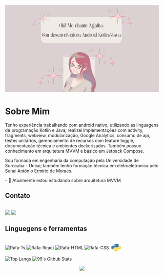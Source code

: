 # <img src="https://github.com/agathaappb/agathaappb/blob/main/img/welcome_img.png?raw=true"> 

# Sobre Mim
<p> Tenho experiência trabalhando com android nativo, utilizando as linguagens de programação Kotlin e Java; realizei implementações com activity, fragments, webview, modularização, Google Analytics, consumo de api, testes unitários, gerenciamento de recursos com feature toggle, documentação técnica e ambientes dockerizados. Também possuo conhecimento em arquitetura MVVM e básico em Jetpack Compose.
</p>

<p> Sou formada em engenharia da computação pela Universidade de Sorocaba - Uniso; também tenho formação técnica em eletroeletronica pelo Senai Antônio Ermírio de Moraes.</p>
<p>- 🌱 Atualmente estou estudando sobre arquitetura MVVM </p>


## Contato
<div style="display: inline_block"><br>
<a href="https://www.linkedin.com/in/agatha-alana/" target="_blank"><img src="https://img.shields.io/badge/-LinkedIn-%230077B5?style=for-the-badge&logo=linkedin&logoColor=white" target="_blank"></a>
<a href = "mailto:agatha.alana@hotmail.com"><img src="https://img.shields.io/badge/Email-D14836?style=for-the-badge&logo=gmail&logoColor=white target="_blank"></a>
</div>

## Linguegens e ferramentas
<div style="display: inline_block"><br>
  <img align="center" alt="Rafa-Ts" height="30" width="40" src="https://cdn.jsdelivr.net/gh/devicons/devicon/icons/android/android-plain.svg">
  <img align="center" alt="Rafa-React" height="30" width="40" src="https://cdn.jsdelivr.net/gh/devicons/devicon/icons/androidstudio/androidstudio-original.svg">
  <img align="center" alt="Rafa-HTML" height="30" width="40" src="https://cdn.jsdelivr.net/gh/devicons/devicon/icons/kotlin/kotlin-original.svg">
  <img align="center" alt="Rafa-CSS" height="30" width="40" src="https://cdn.jsdelivr.net/gh/devicons/devicon/icons/java/java-original.svg">
  <img align="center" alt="Rafa-Python" height="30" width="40" src="https://raw.githubusercontent.com/devicons/devicon/master/icons/python/python-original.svg">
</div>

![Top Langs](https://github-readme-stats.vercel.app/api/top-langs/?username=agathaappb&hide_progress=true&bg_color=30,0ff1ce,904e95&title_color=fff&text_color=fff)
![99's Github Stats](https://github-readme-stats.vercel.app/api?username=agathaappb&bg_color=30,0ff1ce,904e95&title_color=fff&text_color=fff&show_icons=true)



<div align="center">
<img src="https://media.tenor.com/F0JE157P1loAAAAC/mio-akiyama-computer.gif" >
</div>


<!--

Here are some ideas to get you started:

- 🔭 I’m currently working on ...
- 🌱 I’m currently learning ...
- 👯 I’m looking to collaborate on ...
- 🤔 I’m looking for help with ...
- 💬 Ask me about ...
- 📫 How to reach me: ...
- 😄 Pronouns: ...
- ⚡ Fun fact: ...

[![trophy](https://github-profile-trophy.vercel.app/?username=agathaappb&theme=onedark)](https://github.com/agathaappb/github-profile-trophy)
-->
